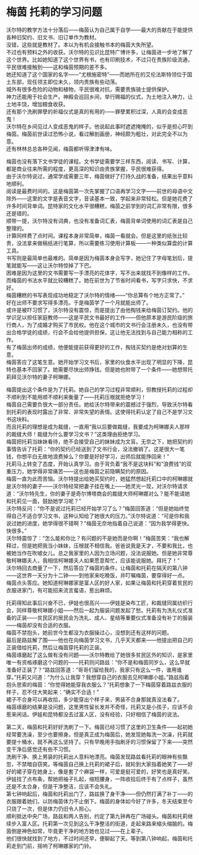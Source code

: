 # 梅茵 托莉的学习问题
沃尔特的教学方法十分落后——梅茵认为自己属于自学——最大的贡献在于能提供各种旧契约、旧文书、旧订单作为教材。  
没错，这些就是教材了。本以为有机会接触书本的梅茵大失所望。  
不过也有预料之外的收获。沃尔特的见识比昆特广博许多，让梅茵进一步地了解了这个世界。比如她知道了这个世界有书，也有印刷技术，不过只在贵族阶级流通，平民很难接触到——这和梅茵预期的差不多。  
她还知道了这个国家的名字——“尤根施密特”——而她所在的艾伦法斯特领位于国土东部，现任领主即位未久，领内贵族有些动荡。  
城外有很多危险的动物和植物，平民很难对抗，需要贵族骑士提供保护。  
神力还能用于社会生产。神殿会巡回乡间，举行赐福的仪式，为土地注入神力，让土地丰饶，增加粮食收获。  
还有那个洗刷罪孽的祈福仪式是真的有用的——罪孽累积过深，人真的会变成恶鬼！  
沃尔特在乡间见过人变成恶鬼的样子。他说起此事时遮遮掩掩的，似乎是担心吓到梅茵。梅茵前世读过恐怖小说，看过解剖画册，神经颇为粗壮，对此完全不以为意。  
还有林林总总各种见闻，梅茵都听得津津有味。  


梅茵也没有落下文书学徒的课程。文书学徒需要学三样东西，阅读、书写、计算，都是商业往来所需的程度，更高深的知识由贵族掌握，平民很难获得。  
由于沃尔特说过，通常学成需要三年，梅茵做好了打持久战的准备，结果出乎意料地顺利。  
阅读是最费时间的。这是梅茵第一次先掌握了口语再学习文字——前世的母语中文除外——这里的文字是表音文字，音读基本一致，学起来非常轻松。但是她花费了许多时间背单词。昆特家的文化水平很糟糕，梅茵之前学到的词汇非常有限，很多还是错的。  
顺带一提，沃尔特没有词典，也没有准备词汇表，梅茵背单词使用的词汇表是自己整理的。  
计算同样费了点时间。课程本身非常简单，梅茵一看就会。但是这里的纸张比较贵，没法拿来做稿纸进行笔算，所以需要练习使用计算板——一种类似算盘的计算工具。  
书写则是最简单也最难的。简单是因为梅茵本身会写字，她记住了字母笔划后，提笔就能写——这让沃尔特惊掉了下巴。  
困难是因为这里的文书需要写一手漂亮的花体字，写不出来就找不到像样的工作。而梅茵的书法水平就比较糟糕了。她在前世为了节省时间看书，写字只求快，不求好。  
梅茵糟糕的书写表现成功地稳定了沃尔特的情绪——“你总算有个地方正常了。”  
好在出师不要求写得多漂亮。于是梅茵学了一个月就能出师了。  
或许是被吓习惯了，沃尔特没有震惊，而是提出了由他掏钱来给梅茵订契约。他的学识足以担任家庭教师——这是平民文书最好的工作——但他原本是游民阶级的旅行商人，为了成婚才购买了市民权。他在这个城市的文书行会注册未久，也没有带出合格学徒的成绩，行会不会给他提供担保，这让他无法找到与自己能力相称的工作。  
有了梅茵出师的成绩，他便能提前获得更好的工作，掏钱买契约是绝对划算的生意。  
梅茵答应了这笔生意。她开始学习文书后，家里的伙食水平出现了明显的下降，昆特也基本不回家了。她需要尽快出师挣钱。但是她也附带了一个条件——她想带托莉拜见沃尔特的妻子柯琳娜。  


梅茵提出这个条件是为了托莉。她自己的学习过程非常顺利，但教授托莉的过程却不顺利到不能用顺不顺利来衡量了——托莉压根就拒绝学习！  
梅茵自己需要负很大一部分责任。她给沃尔特带来的震撼过于强烈，导致沃尔特看到托莉的表现时露出了非常、非常失望的表情。这使得托莉认定了自己不是学习文书这块料。  
而且托莉的理想是成为裁缝，一直用“我以后要做裁缝，我要成为柯琳娜夫人那样的裁缝大师！裁缝为什么要学习文书？”这类理由拒绝学习。  
梅茵把托莉当妹妹看待，绝不会接受自己的妹妹成为文盲。无奈之下，她把契约的事情告诉了托莉：“你的契约已经送到了文书行会，没法撤销了。这是很大一笔钱，你想平白无故地浪费掉么？你要是好好学习，出师后就能挣回来！”  
托莉马上转变了态度，开始认真学习。由于背负着“我不是这块料”和“浪费钱”的双重压力，她学得非常痛苦——这也是梅茵之前隐瞒契约的原因。  
梅茵一直为此而苦恼。沃尔特提出给她买契约时，她猛然想起托莉口中的柯琳娜就是沃尔特的妻子——沃尔特经常把妻子挂在嘴上——她灵光一现，对沃尔特请求道：“沃尔特先生，你的妻子是奇尔博塔商会的裁缝大师柯琳娜对么？能不能请她和托莉见一面，鼓励她学习呢？”  
沃尔特反问：“你不是说过托莉已经开始学习了么？”梅茵回答道：“但是她始终觉得自己不适合学习文书，这种认知给了她很大的压力。”沃尔特说道：“可是你和我说过她的进度，她学得很不错啊？”梅茵无奈地指着自己说道：“因为我学得更快。快很多。”  
沃尔特震惊了：“怎么能和你比？有问题的不是她而是你啊！”梅茵苦笑：“我也解释过，但是她把我当小妹妹，压根就不相信我。爸爸说我是天才，不要和我比，也被她当作在吹嘘女儿。总之我家里的人因为立场问题，没法说服她。但是她非常尊敬柯琳娜夫人，我相信柯琳娜夫人如果愿意帮忙，应该能说服她。拜托了！”  
沃尔特回去商量了一下，然后答应了梅茵的条件。让梅茵和托莉在隔天的第八钟——这世界一天分为十二钟——到他家来吃晚饭，并叮嘱梅茵，要穿得好一点。  
梅茵点头答应。她知道柯琳娜家是富人区的好人家，如果让梅茵和托莉穿着贫民的衣服进家门，有可能招来流言蜚语，惹出麻烦。  


托莉得知此事后兴奋不已，伊娃也很高兴——伊娃是染布工匠，和裁缝同属纺织行会，同样尊敬柯琳娜小姐——然后一起为服装问题发起了愁。托莉有为洗礼仪式准备的正装——贫民区的居民会为洗礼、成人、星结等重要仪式准备没有补丁的服装——梅茵却没有合适的衣服。  
梅茵不禁抱头，她前世今生都没为衣服操过心，没想到还有这样的问题。  
最后是路兹解了围——他也在向梅茵学习文书，几乎天天都来——他提出把自己的正装借给托莉，然后让梅茵穿托莉的正装。  
梅茵琢磨起了这么做有没有问题——沃尔特教给了她很多贫民区外的知识，是家里唯一有资格琢磨这个问题的——托莉则问路兹：“你不是和梅茵同岁么，这么早就准备好正装了？”路兹回答道：“哥哥们留给我的，我家只有这么一件，谁用谁穿。”托莉又问道：“为什么让我穿？我想穿自己的衣服去见柯琳娜小姐。”路兹指着抱头思索的梅茵：“你觉得她能穿我衣服么？”托莉想象了一下梅茵穿着路兹衣服的样子，忍不住大笑起来：“确实不合适！”  
裙子不合身可以再收拾，多少能穿出个样子来，男装不合身那就真没法看了。  
梅茵琢磨的结果是没问题，这里男性留长发并不奇怪，托莉又是小孩子，应该不会惹来闲话。伊娃和昆特都没去过富人区，没有经验，只好相信了梅茵的说法。  


第二天，梅茵和托莉好好洗刷了一下。梅茵已经习惯了这里的卫生条件——起初她经常要洗澡，至少也要擦身。但是真正成为梅茵后，她发现她每洗一次澡，托莉就要提十桶水，就不再这么坚持了。只有早晚用手指刷牙的习惯保留了下来——突然变干净后感觉还有些不习惯。  
洗刷干净、换上男装的托莉出人意料地漂亮。梅茵发现路兹看托莉的眼神有些飘忽，不禁暗自窃笑。等梅茵自己换上托莉的裙子后，就轮到大家指着她笑了——好好的裙子穿在她身上，像是套了个麻袋一样，可爱是挺可爱的，好笑也是真好笑。  
伊娃找了点布条，帮她把袖子扎起，缩短腰身，一阵收拾后终于有了点样子，虽然还是不太合身，但是干净整洁，应该不会失礼。  
第七钟响起后，梅茵和托莉出门了，路兹换了身干净——但仍然打满了补丁——的衣服跟着她们，以防梅茵体力不止倒下。梅茵的身体如今好了许多，冬天结束至今只烧了一次，但是体力仍旧令人担心。  
顺利抵达中央广场，路兹和两人告别，约定了第九钟再在广场碰头。梅茵和托莉继续步入富人区。托莉第一次见到这么干净整洁的街道，走起来路来缩头缩脑的。梅茵倒是神色如常，毕竟更干净的地方她也见过——在上辈子。  
他们很快就找到了地方，不过时间还早，便聊起了天。等到第八钟响起，梅茵和托莉走到门前，摇响了柯琳娜家的门铃。  
